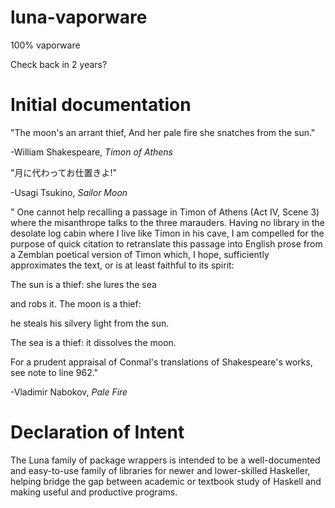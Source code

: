 # luna-vaporware
100% vaporware

Check back in 2 years?



# Initial documentation #

"The moon's an arrant thief,
And her pale fire she snatches from the sun."

-William Shakespeare, *Timon of Athens*



"月に代わってお仕置きよ!"

-Usagi Tsukino, *Sailor Moon*



" One cannot help recalling a passage in Timon of Athens (Act IV, Scene 3) where the misanthrope talks to the three marauders. Having no library in the desolate log cabin where I live like Timon in his cave, I am compelled for the purpose of quick citation to retranslate this passage into English prose from a Zemblan poetical version of Timon which, I hope, sufficiently approximates the text, or is at least faithful to its spirit:

  The sun is a thief: she lures the sea

  and robs it. The moon is a thief:

  he steals his silvery light from the sun.

  The sea is a thief: it dissolves the moon.

  For a prudent appraisal of Conmal's translations of Shakespeare's works, see note to line 962."

-Vladimir Nabokov, *Pale Fire*


# Declaration of Intent #



The Luna family of package wrappers is intended to be a well-documented and easy-to-use
family of libraries for newer and lower-skilled Haskeller, helping bridge the gap
between academic or textbook study of Haskell and making useful and productive programs.


